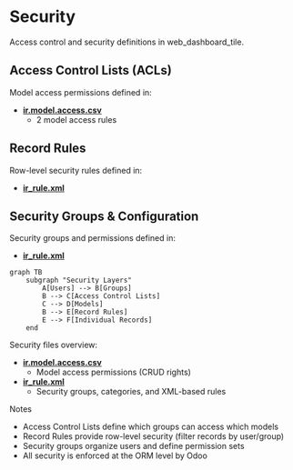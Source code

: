 # Security

Access control and security definitions in web_dashboard_tile.

## Access Control Lists (ACLs)

Model access permissions defined in:
- **[ir.model.access.csv](../web_dashboard_tile/security/ir.model.access.csv)**
  - 2 model access rules

## Record Rules

Row-level security rules defined in:
- **[ir_rule.xml](../web_dashboard_tile/security/ir_rule.xml)**

## Security Groups & Configuration

Security groups and permissions defined in:
- **[ir_rule.xml](../web_dashboard_tile/security/ir_rule.xml)**

```mermaid
graph TB
    subgraph "Security Layers"
        A[Users] --> B[Groups]
        B --> C[Access Control Lists]
        C --> D[Models]
        B --> E[Record Rules]
        E --> F[Individual Records]
    end
```

Security files overview:
- **[ir.model.access.csv](../web_dashboard_tile/security/ir.model.access.csv)**
  - Model access permissions (CRUD rights)
- **[ir_rule.xml](../web_dashboard_tile/security/ir_rule.xml)**
  - Security groups, categories, and XML-based rules

Notes
- Access Control Lists define which groups can access which models
- Record Rules provide row-level security (filter records by user/group)
- Security groups organize users and define permission sets
- All security is enforced at the ORM level by Odoo

